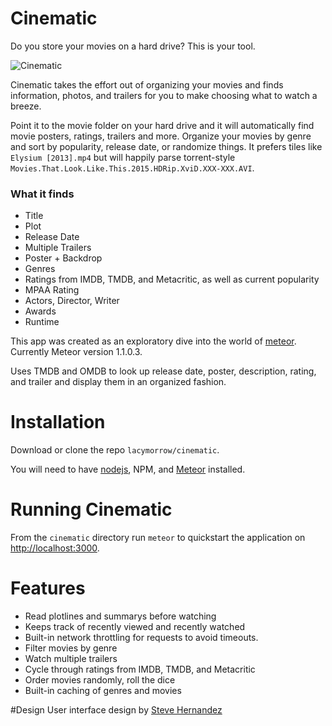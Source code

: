 Cinematic
===========

Do you store your movies on a hard drive? This is your tool.

![Cinematic](http://lacymorrow.com/images/cinematic.gif)

Cinematic takes the effort out of organizing your movies and finds information, photos, and trailers for you to make choosing what to watch a breeze. 

Point it to the movie folder on your hard drive and it will automatically find movie posters, ratings, trailers and more. Organize your movies by genre and sort by popularity, release date, or randomize things. It prefers tiles like `Elysium [2013].mp4` but will happily parse torrent-style `Movies.That.Look.Like.This.2015.HDRip.XviD.XXX-XXX.AVI`.

### What it finds

* Title
* Plot
* Release Date
* Multiple Trailers
* Poster + Backdrop
* Genres
* Ratings from IMDB, TMDB, and Metacritic, as well as current popularity
* MPAA Rating
* Actors, Director, Writer
* Awards
* Runtime

This app was created as an exploratory dive into the world of [meteor](http://meteor.com). Currently Meteor version 1.1.0.3.

Uses TMDB and OMDB to look up release date, poster, description, rating, and trailer and display them in an organized fashion.

# Installation

Download or clone the repo `lacymorrow/cinematic`. 

You will need to have [nodejs](http://nodejs.org), NPM, and [Meteor](https://www.meteor.com/install) installed.


# Running Cinematic

From the `cinematic` directory run `meteor` to quickstart the application on [http://localhost:3000](http://localhost:3000).


# Features

* Read plotlines and summarys before watching
* Keeps track of recently viewed and recently watched
* Built-in network throttling for requests to avoid timeouts.
* Filter movies by genre
* Watch multiple trailers
* Cycle through ratings from IMDB, TMDB, and Metacritic
* Order movies randomly, roll the dice 
* Built-in caching of genres and movies


#Design
User interface design by [Steve Hernandez](http://slhernandez.com/2013/09/10/Movie-App/)
